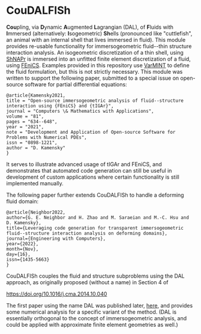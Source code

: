 # CouDALFISh
**Cou**pling, via **D**ynamic **A**ugmented **L**agrangian (DAL), of **F**luids with **I**mmersed (alternatively: **I**sogeometric) **Sh**ells (pronounced like "cuttlefish", an animal with an internal shell that lives immersed in fluid).  This module provides re-usable functionality for immersogeometric fluid--thin structure interaction analysis.  An isogeometric discretization of a thin shell, using [ShNAPr](https://github.com/david-kamensky/ShNAPr) is immersed into an unfitted finite element discretization of a fluid, using [FEniCS](https://fenicsproject.org/).  Examples provided in this repository use [VarMINT](https://github.com/david-kamensky/VarMINT) to define the fluid formulation, but this is not strictly necessary.  This module was written to support the following paper, submitted to a special issue on open-source software for partial differential equations:
```
@article{Kamensky2021,
title = "Open-source immersogeometric analysis of fluid--structure interaction using {FEniCS} and {tIGAr}",
journal = "Computers \& Mathematics with Applications",
volume = "81",
pages = "634--648",
year = "2021",
note = "Development and Application of Open-source Software for Problems with Numerical PDEs",
issn = "0898-1221",
author = "D. Kamensky"
}
```
It serves to illustrate advanced usage of tIGAr and FEniCS, and demonstrates that automated code generation can still be useful in development of custom applications where certain functionality is still implemented manually.

The following paper further extends CouDALFISh to handle a deforming fluid domain:
```
@article{Neighbor2022,
author={G. E. Neighbor and H. Zhao and M. Saraeian and M.-C. Hsu and D. Kamensky},
title={Leveraging code generation for transparent immersogeometric fluid--structure interaction analysis on deforming domains},
journal={Engineering with Computers},
year={2022},
month={Nov},
day={16},
issn={1435-5663}
}
```

CouDALFISh couples the fluid and structure subproblems using the DAL approach, as originally proposed (without a name) in Section 4 of

  https://doi.org/10.1016/j.cma.2014.10.040

The first paper using the name DAL was published later, [here](https://doi.org/10.1142/S0218202518500537), and provides some numerical analysis for a specific variant of the method.  (DAL is essentially orthogonal to the concept of immersogeometric analysis, and could be applied with approximate finite element geometries as well.)
